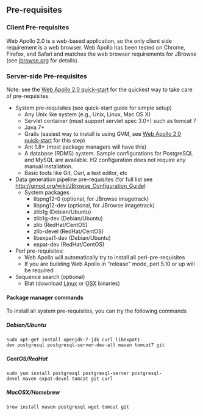 ## Pre-requisites


### Client Pre-requisites

Web Apollo 2.0 is a web-based application, so the only client side
requirement is a web browser. Web Apollo has been tested on Chrome, Firefox, and Safari
and matches the web browser requirements for JBrowse (see [jbrowse.org](http://jbrowse.org) for details).

### Server-side Pre-requisites

Note: see the [Web Apollo 2.0 quick-start](Apollo2Build.html) for the
quickest way to take care of pre-requisites.

-   System pre-requisites (see quick-start guide for simple setup)
    -   Any Unix like system (e.g., Unix, Linux, Mac OS X)
    -   Servlet container (must support servlet spec 3.0+) such as tomcat 7
    -   Java 7+
    -   Grails (easiest way to install is using GVM, see [Web Apollo 2.0 quick-start](Apollo2Build.html) for this step)
    -   Ant 1.8+ (most package managers will have this)
    -   A database (RDMS) system. Sample configurations for PostgreSQL and MySQL are available. H2 configuration does not require any manual installation.
    -   Basic tools like Git, Curl, a text editor, etc
-   Data generation pipeline pre-requisites (for full list see http://gmod.org/wiki/JBrowse_Configuration_Guide)
    -   System packages
        -   libpng12-0 (optional, for JBrowse imagetrack)
        -   libpng12-dev (optional, for JBrowse imagetrack)
        -   zlib1g (Debian/Ubuntu)
        -   zlib1g-dev (Debian/Ubuntu)
        -   zlib (RedHat/CentOS)
        -   zlib-devel (RedHat/CentOS)
        -   libexpat1-dev (Debian/Ubuntu)
        -   expat-dev (RedHat/CentOS)
-   Perl pre-requisites:
    -   Web Apollo will automatically try to install all perl-pre-requisites
    -   If you are building Web Apollo in "release" mode, perl 5.10 or up will be required
-   Sequence search (optional)
    -   Blat (download [Linux](http://hgdownload.cse.ucsc.edu/admin/exe/linux.x86_64/) or [OSX](http://hgdownload.cse.ucsc.edu/admin/exe/macOSX.x86_64/) binaries)

#### Package manager commands

To install all system pre-requisites, you can try the following commands


##### Debian/Ubuntu

`sudo apt-get install openjdk-7-jdk curl libexpat1-dev postgresql postgresql-server-dev-all maven tomcat7 git`

##### CentOS/RedHat

`sudo yum install postgresql postgresql-server postgresql-devel maven expat-devel tomcat git curl`

##### MacOSX/Homebrew

`brew install maven postgresql wget tomcat git`
